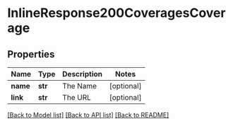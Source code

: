 # InlineResponse200CoveragesCoverage

## Properties
Name | Type | Description | Notes
------------ | ------------- | ------------- | -------------
**name** | **str** | The Name | [optional] 
**link** | **str** | The URL | [optional] 

[[Back to Model list]](../README.md#documentation-for-models) [[Back to API list]](../README.md#documentation-for-api-endpoints) [[Back to README]](../README.md)


